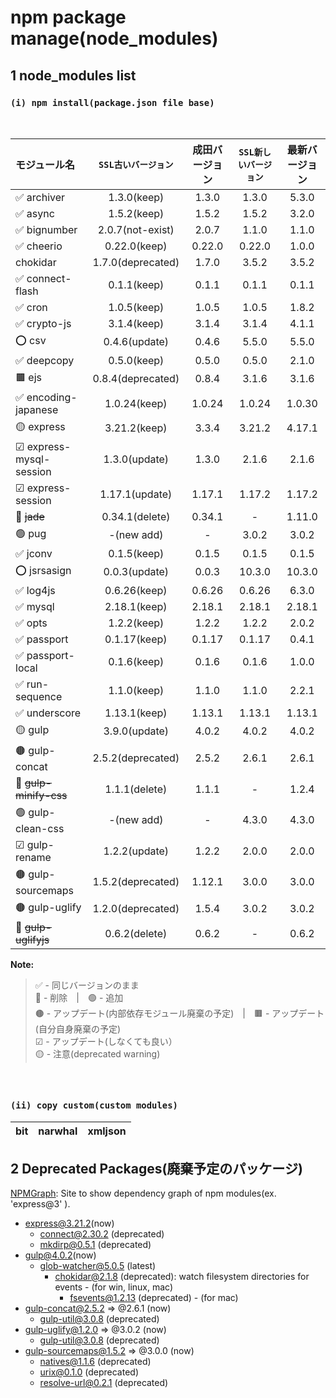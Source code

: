 npm package manage(node_modules)
===

1 node_modules list
---

### ```(i) npm install(package.json file base)```
<br>

|モジュール名|`SSL古いバージョン`|成田バージョン|`SSL新しいバージョン`|最新バージョン|
|:---|:---:|:---:|:---:|:---:|
|✅ archiver|1.3.0(keep)|1.3.0|1.3.0|5.3.0|
|✅ async|1.5.2(keep)|1.5.2|1.5.2|3.2.0|
|✅ bignumber|2.0.7(not-exist)|2.0.7|1.1.0|1.1.0|
|✅ cheerio|0.22.0(keep)|0.22.0|0.22.0|1.0.0|
|chokidar|1.7.0(deprecated)|1.7.0|3.5.2|3.5.2|
|✅ connect-flash|0.1.1(keep)|0.1.1|0.1.1|0.1.1|
|✅ cron|1.0.5(keep)|1.0.5|1.0.5|1.8.2|
|✅ crypto-js|3.1.4(keep)|3.1.4|3.1.4|4.1.1|
|⭕ csv|0.4.6(update)|0.4.6|5.5.0|5.5.0|
|✅ deepcopy|0.5.0(keep)|0.5.0|0.5.0|2.1.0|
|🟫 ejs|0.8.4(deprecated)|0.8.4|3.1.6|3.1.6|
|✅ encoding-japanese|1.0.24(keep)|1.0.24|1.0.24|1.0.30|
|🟡 express|3.21.2(keep)|3.3.4|3.21.2|4.17.1|
|☑ express-mysql-session|1.3.0(update)|1.3.0|2.1.6|2.1.6|
|☑ express-session|1.17.1(update)|1.17.1|1.17.2|1.17.2|
|🔴 ~~jade~~|0.34.1(delete)|0.34.1|-|1.11.0|
|🟢 pug|-(new add)|-|3.0.2|3.0.2|
|✅ jconv|0.1.5(keep)|0.1.5|0.1.5|0.1.5|
|⭕ jsrsasign|0.0.3(update)|0.0.3|10.3.0|10.3.0|
|✅ log4js|0.6.26(keep)|0.6.26|0.6.26|6.3.0|
|✅ mysql|2.18.1(keep)|2.18.1|2.18.1|2.18.1|
|✅ opts|1.2.2(keep)|1.2.2|1.2.2|2.0.2|
|✅ passport|0.1.17(keep)|0.1.17|0.1.17|0.4.1|
|✅ passport-local|0.1.6(keep)|0.1.6|0.1.6|1.0.0|
|✅ run-sequence|1.1.0(keep)|1.1.0|1.1.0|2.2.1|
|✅ underscore|1.13.1(keep)|1.13.1|1.13.1|1.13.1|
|🟡 gulp|3.9.0(update)|4.0.2|4.0.2|4.0.2|
|🟤 gulp-concat|2.5.2(deprecated)|2.5.2|2.6.1|2.6.1|
|🔴 ~~gulp-minify-css~~|1.1.1(delete)|1.1.1|-|1.2.4|
|🟢 gulp-clean-css|-(new add)|-|4.3.0|4.3.0|
|☑ gulp-rename|1.2.2(update)|1.2.2|2.0.0|2.0.0|
|🟤 gulp-sourcemaps|1.5.2(deprecated)|1.12.1|3.0.0|3.0.0|
|🟤 gulp-uglify|1.2.0(deprecated)|1.5.4|3.0.2|3.0.2|
|🔴 ~~gulp-uglifyjs~~|0.6.2(delete)|0.6.2|-|0.6.2|

**Note:** 

>  ✅ - 同じバージョンのまま         
>  🔴 - 削除　|　🟢 - 追加                   
>  🟤 - アップデート(内部依存モジュール廃棄の予定)　|　🟫 - アップデート(自分自身廃棄の予定)               
>  ☑ - アップデート(しなくても良い）                  
>  🟡 - 注意(deprecated warning)         
<br>

### ```(ii) copy custom(custom modules)```　　

|bit|narwhal|xmljson|
|:---:|:---:|:---:|

2 Deprecated Packages(廃棄予定のパッケージ)
---

[NPMGraph](https://npmgraph.js.org/): Site to show dependency graph of npm modules(ex. 'express@3' ).

* express@3.21.2(now)   
    * connect@2.30.2 (deprecated)
    * mkdirp@0.5.1 (deprecated)    
* gulp@4.0.2(now)
    * glob-watcher@5.0.5 (latest)
      * chokidar@2.1.8 (deprecated): watch filesystem directories for events - (for win, linux, mac)
         * fsevents@1.2.13 (deprecated) - (for mac)
* gulp-concat@2.5.2 => @2.6.1 (now)
    * gulp-util@3.0.8 (deprecated)
* gulp-uglify@1.2.0 => @3.0.2 (now)
    * gulp-util@3.0.8 (deprecated)
* gulp-sourcemaps@1.5.2 => @3.0.0 (now)
    * natives@1.1.6 (deprecated)
    * urix@0.1.0 (deprecated)
    * resolve-url@0.2.1 (deprecated)

<br>



